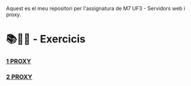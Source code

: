 Aquest es el meu repositori per l'assignatura de M7 UF3 - Servidors web i proxy.


# 📚📝💾 - Exercicis 
### [1 PROXY](1synx.pdf)
### [2 PROXY](PROXY2.pdf)
